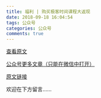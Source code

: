 ```yaml
---
title: 福利 | 购买极客时间课程大返现
date: 2018-09-18 16:04:54
tags: 公众号
categories: 公众号
comments: true
---
```


[查看原文](https://mp.weixin.qq.com/s/YiZ4VPufStzGe4HJrj37Pw)

[公众号更多文章（只能在微信中打开）](https://mp.weixin.qq.com/mp/profile_ext?action=home&__biz=MzUyMTg5MjA5OA==&scene=123#wechat_redirect)

[原文链接](https://mp.weixin.qq.com/s/trUFpup8D4NvYwH-ehziwg)

欢迎在下方留言…… 

<!---more--->
